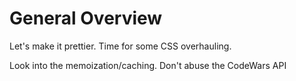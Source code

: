 # General Overview

Let's make it prettier. Time for some CSS overhauling.

Look into the memoization/caching. Don't abuse the CodeWars API